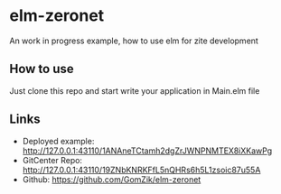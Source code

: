 # elm-zeronet

An work in progress example, how to use elm for zite development

## How to use

Just clone this repo and start write your application in Main.elm file

## Links

* Deployed example: http://127.0.0.1:43110/1ANAneTCtamh2dgZrJWNPNMTEX8iXKawPg
* GitCenter Repo: http://127.0.0.1:43110/19ZNbKNRKFfL5nQHRs6h5L1zsoic87u55A
* Github: https://github.com/GomZik/elm-zeronet
